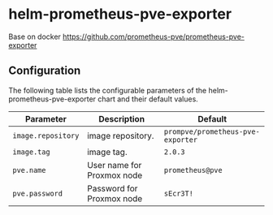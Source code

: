 # helm-prometheus-pve-exporter

Base on docker https://github.com/prometheus-pve/prometheus-pve-exporter

## Configuration
The following table lists the configurable parameters of the helm-prometheus-pve-exporter chart and their default values.

| Parameter                                    | Description                                                                                  | Default                                              |
| -------------------------------------------- | -------------------------------------------------------------------------------------------- | ---------------------------------------------------- |
| `image.repository`                                      |  image repository.                                                                    | `prompve/prometheus-pve-exporter`                                              |
| `image.tag`                                   |  image tag.                                                                           | `2.0.3`                                             |
| `pve.name`                              | User name for Proxmox node                                                                  | `prometheus@pve`                                            |
| `pve.password`                                | Password for Proxmox node                                                                         | `sEcr3T!`     